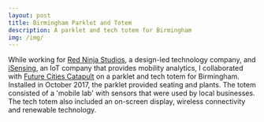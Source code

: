 ```yaml
---
layout: post
title: Birmingham Parklet and Totem
description: A parklet and tech totem for Birmingham
img: /img/
---
```

  
While working for <a href="http://www.redninja.co.uk/">Red Ninja Studios</a>, a design-led technology company, and <a href="http://isensing.co.uk/">iSensing</a>, an IoT company that provides mobility analytics, I collaborated with <a href="https://futurecities.catapult.org.uk/">Future Cities Catapult</a> on a parklet and tech totem for Birmingham. Installed in October 2017, the parklet provided seating and plants. The totem consisted of a 'mobile lab' with sensors that were used by local businesses. The tech totem also included an on-screen display, wireless connectivity and renewable technology.

<div class="col">
	<img class="col" src="{{ site.baseurl }}/img/birmingham_parklet.png" alt="" title=""/>
</div>
